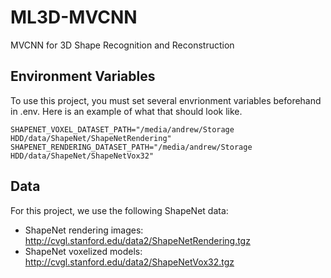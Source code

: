 # ML3D-MVCNN
MVCNN for 3D Shape Recognition and Reconstruction


## Environment Variables
To use this project, you must set several envrionment variables beforehand in .env. Here is an example of what that should look like.
```
SHAPENET_VOXEL_DATASET_PATH="/media/andrew/Storage HDD/data/ShapeNet/ShapeNetRendering"
SHAPENET_RENDERING_DATASET_PATH="/media/andrew/Storage HDD/data/ShapeNet/ShapeNetVox32"
```

## Data

For this project, we use the following ShapeNet data: 
- ShapeNet rendering images: http://cvgl.stanford.edu/data2/ShapeNetRendering.tgz
- ShapeNet voxelized models: http://cvgl.stanford.edu/data2/ShapeNetVox32.tgz

